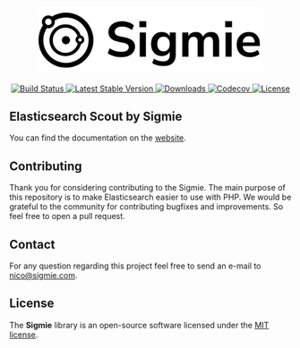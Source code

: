 <p align="center"><a href="https://sigmie.com" target="_blank"><img width="400" src="https://github.com/sigmie/art/blob/main/logo/png/logo-full-black.png?raw=true"></a></p>

<p align="center">

<a href="https://github.com/sigmie/elasticsearch-scout/actions">
<img src="https://github.com/sigmie/elasticsearch-scout/actions/workflows/tests.yml/badge.svg" alt="Build Status">
</a>

<a href="https://packagist.org/packages/sigmie/elasticsearch-scout">
  <img src="https://img.shields.io/packagist/v/sigmie/elasticsearch-scout" alt="Latest Stable Version">
</a>

<a href="https://packagist.org/packages/sigmie/elasticsearch-scout/stats">
  <img src="https://img.shields.io/packagist/dt/sigmie/elasticsearch-scout.svg" alt="Downloads">
</a>


<a href="https://codecov.io/gh/sigmie/elasticsearch-scout">
  <img alt="Codecov" src="https://codecov.io/gh/sigmie/elasticsearch-scout/branch/master/graph/badge.svg?token=Dx6x8vPVN8">
</a>

<a href="https://packagist.org/packages/sigmie/elasticsearch-scout">
  <img src="https://img.shields.io/badge/License-MIT-blue.svg" alt="License"/>
</a>
</p>

</p>

## Elasticsearch Scout by Sigmie

You can find the documentation on the [website](https://sigmie.com).

## Contributing
 Thank you for considering contributing to the Sigmie. The main purpose of this repository is to make Elasticsearch easier to use with PHP. We would be grateful to the community for contributing bugfixes and improvements. So feel free to open a pull request.

## Contact
 For any question regarding this project feel free to send an e-mail to nico@sigmie.com.

## License
The **Sigmie** library is an open-source software licensed under the [MIT license](https://choosealicense.com/licenses/mit).
